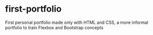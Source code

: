 # first-portfolio
First personal portfolio made only with HTML and CSS, a more informal portfolio to train Flexbox and Bootstrap concepts
